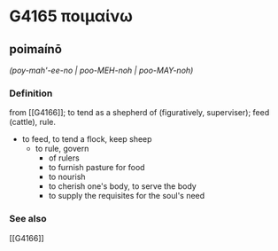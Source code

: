 # G4165 ποιμαίνω

## poimaínō

_(poy-mah'-ee-no | poo-MEH-noh | poo-MAY-noh)_

### Definition

from [[G4166]]; to tend as a shepherd of (figuratively, superviser); feed (cattle), rule.

- to feed, to tend a flock, keep sheep
  - to rule, govern
    - of rulers
    - to furnish pasture for food
    - to nourish
    - to cherish one's body, to serve the body
    - to supply the requisites for the soul's need

### See also

[[G4166]]

